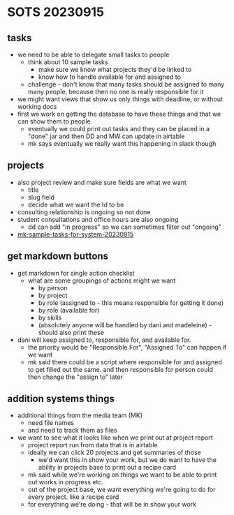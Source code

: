 # SOTS 20230915

## tasks
* we need to be able to delegate small tasks to people
    * think about 10 sample tasks 
        * make sure we know what projects they'd be linked to
        * know how to handle available for and assigned to
    * challenge - don't know that many tasks should be assigned to many many people, because then no one is really responsible for it
* we might want views that show us only things with deadline, or without working docs
* first we work on getting the database to have these things and that we can show them to people
    * eventually we could print out tasks and they can be placed in a "done" jar and then DD and MW can update in airtable
    * mk says eventually we really want this happening in slack though
## projects
* also project review and make sure fields are what we want
    * title
    * slug field
    * decide what we want the Id to be
* consulting relationship is ongoing so not done
* student consultations and office hours are also ongoing
    * dd can add "in progress" so we can sometimes filter out "ongoing"
* [mk-sample-tasks-for-system-20230915](/bonpWNjkQ6eVqIMMiDEJcw)

## get markdown buttons 
* get markdown for single action checklist
    * what are some groupings of actions might we want
        * by person
        * by project
        * by role (assigned to - this means responsible for getting it done)
        * by role (available for)
        * by skills
        * (absolutely anyone will be handled by dani and madeleine) - should also print these
* dani will keep assigned to, responsible for, and available for.
    * the priority would be "Responsible For", "Assigned To" can happen if we want
    * mk said there could be a script where responsible for and assigned to get filled out the same. and then responsible for person could then change the "assign to" later

## addition systems things
* additional things from the media team (MK)
    * need file names
    * and need to track them as files
* we want to see what it looks like when we print out at project report
    * project report run from data that is in airtable
    * ideally we can click 20 projects and get summaries of those
        * we'd want this in show your work, but we do want to have the ability in projects base to print out a recipe card
    * mk said while we're working on things we want to be able to print out works in progress etc.
    * out of the project base, we want everything we're going to do for every project. like a recipe card
    * for everything we're doing - that will be in show your work